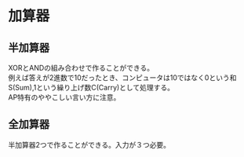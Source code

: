 # 加算器

## 半加算器

XORとANDの組み合わせで作ることができる。  
例えば答えが2進数で10だったとき、コンピュータは10ではなく0という和S(Sum),1という繰り上げ数C(Carry)として処理する。  
AP特有のややこしい言い方に注意。

## 全加算器

半加算器2つで作ることができる。入力が３つ必要。

